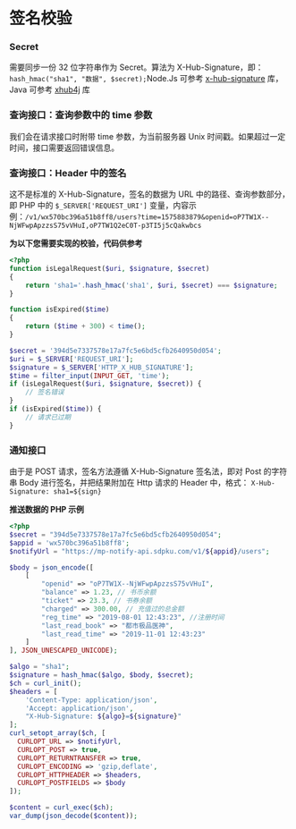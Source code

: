 # 签名校验

### Secret 

需要同步一份 32 位字符串作为 Secret。算法为 X-Hub-Signature，即：`hash_hmac("sha1", "数据", $secret);`Node.Js 可参考 [x-hub-signature](https://github.com/compwright/x-hub-signature) 库，Java 可参考 [xhub4j](https://github.com/McFoggy/xhub4j) 库

### 查询接口：查询参数中的 time 参数

我们会在请求接口时附带 time 参数，为当前服务器 Unix 时间戳。如果超过一定时间，接口需要返回错误信息。

### 查询接口：Header 中的签名

这不是标准的 X-Hub-Signature，签名的数据为 URL 中的路径、查询参数部分，即 PHP 中的 `$_SERVER['REQUEST_URI']` 变量，内容示例：`/v1/wx570bc396a51b8ff8/users?time=1575883879&openid=oP7TW1X--NjWFwpApzzsS75vVHuI,oP7TW1Q2eC0T-p3TI5j5cQakwbcs`

**为以下您需要实现的校验，代码供参考**

```php
<?php
function isLegalRequest($uri, $signature, $secret)
{
    return 'sha1='.hash_hmac('sha1', $uri, $secret) === $signature;
}

function isExpired($time)
{
    return ($time + 300) < time();
}

$secret = '394d5e7337578e17a7fc5e6bd5cfb2640950d054';
$uri = $_SERVER['REQUEST_URI'];
$signature = $_SERVER['HTTP_X_HUB_SIGNATURE'];
$time = filter_input(INPUT_GET, 'time');
if (isLegalRequest($uri, $signature, $secret)) {
    // 签名错误
}
if (isExpired($time)) {
    // 请求已过期
}

```

### 通知接口

由于是 POST 请求，签名方法遵循 X-Hub-Signature 签名法，即对 Post 的字符串 Body 进行签名，并把结果附加在 Http 请求的 Header 中，格式： `X-Hub-Signature: sha1=${sign}`

**推送数据的 PHP 示例**

```php
<?php
$secret = "394d5e7337578e17a7fc5e6bd5cfb2640950d054";
$appid = 'wx570bc396a51b8ff8';
$notifyUrl = "https://mp-notify-api.sdpku.com/v1/${appid}/users";

$body = json_encode([
    [
        "openid" => "oP7TW1X--NjWFwpApzzsS75vVHuI",
        "balance" => 1.23, // 书币余额
        "ticket" => 23.3, // 书券余额
        "charged" => 300.00, // 充值过的总金额
        "reg_time" => "2019-08-01 12:43:23", //注册时间
        "last_read_book" => "都市极品医神",
        "last_read_time" => "2019-11-01 12:43:23"
    ]
], JSON_UNESCAPED_UNICODE);

$algo = "sha1";
$signature = hash_hmac($algo, $body, $secret);
$ch = curl_init();
$headers = [
    'Content-Type: application/json',
    'Accept: application/json',
    "X-Hub-Signature: ${algo}=${signature}"
];
curl_setopt_array($ch, [
  CURLOPT_URL => $notifyUrl,
  CURLOPT_POST => true,
  CURLOPT_RETURNTRANSFER => true,
  CURLOPT_ENCODING => 'gzip,deflate',
  CURLOPT_HTTPHEADER => $headers,
  CURLOPT_POSTFIELDS => $body
]);

$content = curl_exec($ch);
var_dump(json_decode($content));
```



